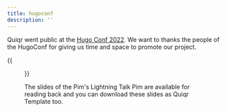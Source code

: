 ```yaml
---
title: hugoconf
description: ''
---
```


Quiqr went public at the [Hugo Conf 2022](https://hugoconf.io/). We want to thanks the people of the HugoConf for giving us time and space to promote our project.

{{<figure src="/images/slides-screenshot.jpg" >}}

The slides of the Pim's Lightning Talk Pim are available for reading back and you can download these slides as Quiqr Template too.

